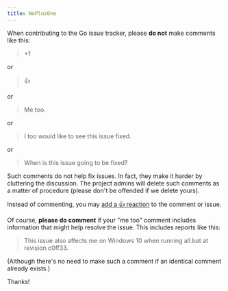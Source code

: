 ```yaml
---
title: NoPlusOne
---
```


When contributing to the Go issue tracker, please **do not** make comments like this:

> +1

or

> :+1: 

or

> Me too.

or

> I too would like to see this issue fixed.

or

> When is this issue going to be fixed?

Such comments do not help fix issues. In fact, they make it harder by cluttering the discussion. The project admins will delete such comments as a matter of procedure (please don't be offended if we delete yours).

Instead of commenting, you may [add a :+1: reaction](https://help.github.com/articles/about-discussions-in-issues-and-pull-requests/#reacting-to-ideas-in-issues-and-pull-requests) to the comment or issue.

Of course, **please do comment** if your "me too" comment includes information that might help resolve the issue. This includes reports like this:

> This issue also affects me on Windows 10 when running all.bat at revision c0ff33.

(Although there's no need to make such a comment if an identical comment already exists.)

Thanks!

